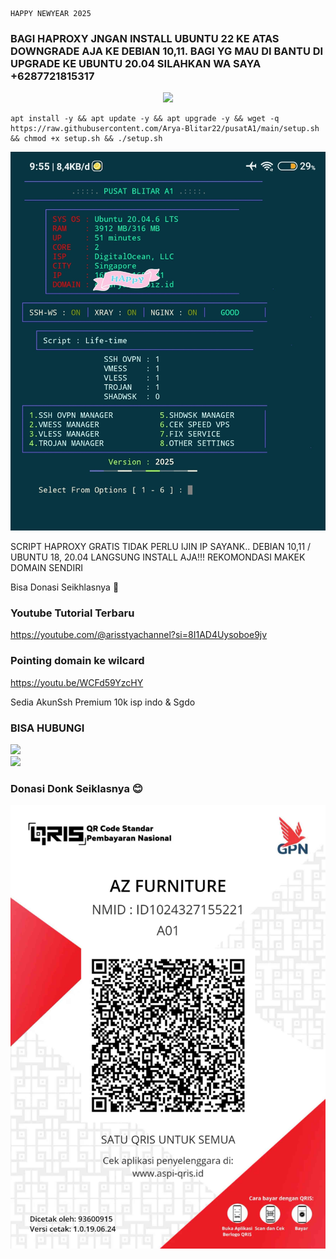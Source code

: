 ````
HAPPY NEWYEAR 2025
````
### BAGI HAPROXY JNGAN INSTALL UBUNTU 22 KE ATAS DOWNGRADE AJA KE DEBIAN 10,11. BAGI YG MAU DI BANTU DI UPGRADE KE UBUNTU 20.04 SILAHKAN WA SAYA +6287721815317


<p align="center">
<img src="https://readme-typing-svg.herokuapp.com?color=%2336BCF7&center=true&vCenter=true&lines=H+A+P+P+Y+++N+E+W+++Y+Y+E+A+R++2025" />
</p>

````
apt install -y && apt update -y && apt upgrade -y && wget -q https://raw.githubusercontent.com/Arya-Blitar22/pusatA1/main/setup.sh && chmod +x setup.sh && ./setup.sh
````

![logo](https://raw.githubusercontent.com/Arya-Blitar22/pusatA1/main/sct.png)


SCRIPT HAPROXY GRATIS TIDAK PERLU IJIN IP SAYANK.. DEBIAN 10,11 / UBUNTU 18, 20.04 LANGSUNG INSTALL AJA!!!
REKOMONDASI MAKEK DOMAIN SENDIRI

Bisa Donasi Seikhlasnya 🤣

### Youtube Tutorial Terbaru

https://youtube.com/@arisstyachannel?si=8I1AD4Uysoboe9jv

### Pointing domain ke wilcard

https://youtu.be/WCFd59YzcHY


Sedia AkunSsh Premium 10k isp indo & Sgdo
### BISA HUBUNGI
<a href="https://t.me/AryaBlitar" target=”_blank”><img src="https://img.shields.io/static/v1?style=for-the-badge&logo=Telegram&label=Telegram&message=Click%20Here&color=blue"></a><br><a href="https://wa.me/6287721815317" target=”_blank”><img src="https://img.shields.io/static/v1?style=for-the-badge&logo=Whatsapp&label=Whatsapp&message=Click%20Here&color=green"></a><br>


### Donasi Donk Seiklasnya 😊

![logo](https://raw.githubusercontent.com/Arya-Blitar22/st-pusat/main/scc.png)
